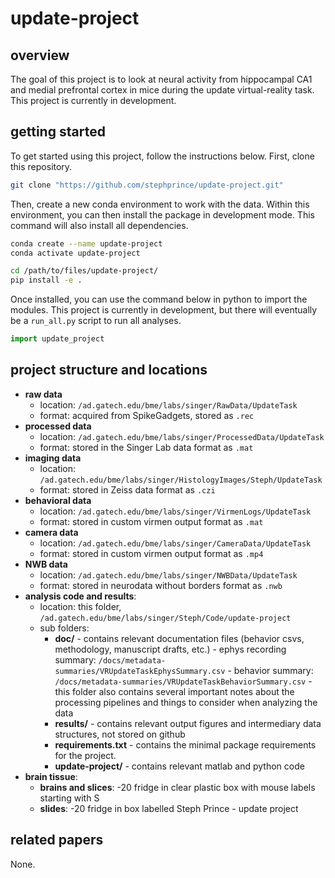 # update-project

## overview

The goal of this project is to look at neural activity from hippocampal CA1 and medial prefrontal cortex in mice during the update virtual-reality task. This project is currently in development.

## getting started

To get started using this project, follow the instructions below. First, clone this repository. 

```bash
git clone "https://github.com/stephprince/update-project.git"
```

Then, create a new conda environment to work with the data. Within this environment, you can then install the package in development mode. This command will also install all dependencies.
```bash
conda create --name update-project
conda activate update-project

cd /path/to/files/update-project/
pip install -e .
```

Once installed, you can use the command below in python to import the modules. This project is currently in development, but there will eventually be a `run_all.py` script to run all analyses.
```python
import update_project
```

## project structure and locations

- **raw data**
    - location: `/ad.gatech.edu/bme/labs/singer/RawData/UpdateTask`
    - format: acquired from SpikeGadgets, stored as `.rec` 
- **processed data**
    - location: `/ad.gatech.edu/bme/labs/singer/ProcessedData/UpdateTask`
    - format: stored in the Singer Lab data format as `.mat` 
- **imaging data**
    - location: `/ad.gatech.edu/bme/labs/singer/HistologyImages/Steph/UpdateTask`
    - format: stored in Zeiss data format as  `.czi` 
- **behavioral data**
    - location: `/ad.gatech.edu/bme/labs/singer/VirmenLogs/UpdateTask`
    - format: stored in custom virmen output format as  `.mat` 
- **camera data**
    - location: `/ad.gatech.edu/bme/labs/singer/CameraData/UpdateTask`
    - format: stored in custom virmen output format as  `.mp4` 
- **NWB data**
    - location: `/ad.gatech.edu/bme/labs/singer/NWBData/UpdateTask`
    - format: stored in neurodata without borders format as `.nwb`
- **analysis code and results**: 
    - location: this folder, `/ad.gatech.edu/bme/labs/singer/Steph/Code/update-project`
    - sub folders:
        - **doc/** - contains relevant documentation files (behavior csvs, methodology, manuscript drafts, etc.)
                - ephys recording summary: `/docs/metadata-summaries/VRUpdateTaskEphysSummary.csv`
                - behavior summary: `/docs/metadata-summaries/VRUpdateTaskBehaviorSummary.csv`
                - this folder also contains several important notes about the processing pipelines and things to consider when analyzing the data
        - **results/** -  contains relevant output figures and intermediary data structures, not stored on github
        - **requirements.txt** -  contains the minimal package requirements for the project.
        - **update-project/** -  contains relevant matlab and python code
- **brain tissue**:
    - **brains and slices**: -20 fridge in clear plastic box with mouse labels starting with S
    - **slides**: -20 fridge in box labelled Steph Prince - update project

## related papers

None.
